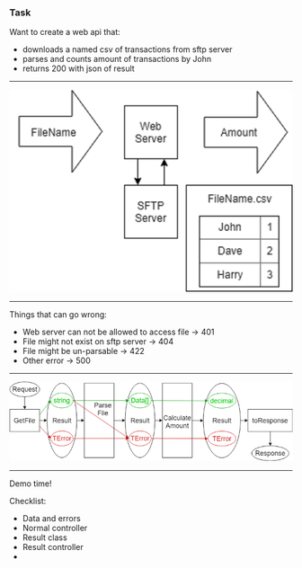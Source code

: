 ### Task

Want to create a web api that:

- downloads a named csv of transactions from sftp server
- parses and counts amount of transactions by John
- returns 200 with json of result

---

![Task](functional-error-handling/assets/img/Task.png)

---

Things that can go wrong:

- Web server can not be allowed to access file -> 401
- File might not exist on sftp server -> 404
- File might be un-parsable -> 422
- Other error -> 500

---

![Task](functional-error-handling/assets/img/TaskPipeline.png)

---

Demo time!

Checklist:

- Data and errors
- Normal controller
- Result class
- Result controller
- 
